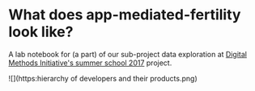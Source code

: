 # What does app-mediated-fertility look like?

A lab notebook for (a part) of our sub-project data exploration at [Digital Methods Initiative's summer school 2017](https://wiki.digitalmethods.net/Dmi/SummerSchool2017) project.

![](https:hierarchy of developers and their products.png)